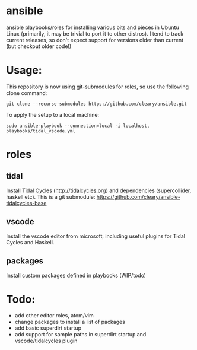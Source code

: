 # ansible
ansible playbooks/roles for installing various bits and pieces in Ubuntu Linux (primarily, it may be trivial to port it to other distros). I tend to track current releases, so don't expect support for versions older than current (but checkout older code!)

# Usage:
This repository is now using git-submodules for roles, so use the following clone command:

```
git clone --recurse-submodules https://github.com/cleary/ansible.git
```
To apply the setup to a local machine:

```
sudo ansible-playbook --connection=local -i localhost, playbooks/tidal_vscode.yml
```

# roles

## tidal
Install Tidal Cycles (http://tidalcycles.org) and dependencies (supercollider, haskell etc).
This is a git submodule: https://github.com/cleary/ansible-tidalcycles-base

## vscode
Install the vscode editor from microsoft, including useful plugins for Tidal Cycles and Haskell.

## packages
Install custom packages defined in playbooks (WIP/todo)

# Todo:
* add other editor roles, atom/vim
* change packages to install a list of packages
* add basic superdirt startup
* add support for sample paths in superdirt startup and vscode/tidalcycles plugin
